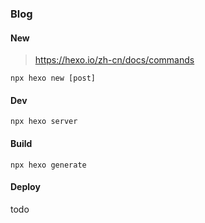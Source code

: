### Blog

#### New

> https://hexo.io/zh-cn/docs/commands

`npx hexo new [post]`

#### Dev

`npx hexo server`

#### Build

`npx hexo generate`

#### Deploy

todo